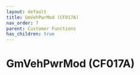 ```yaml
---
layout: default
title: GmVehPwrMod (CF017A)
nav_order: 7
parent: Customer Functions
has_children: true
---
```

# GmVehPwrMod (CF017A)
